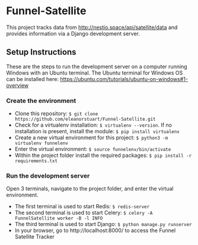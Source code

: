 # Funnel-Satellite

This project tracks data from http://nestio.space/api/satellite/data and provides information via a Django development server.

## Setup Instructions
These are the steps to run the development server on a computer running Windows with an Ubuntu terminal. The Ubuntu terminal for Windows OS can be installed here: https://ubuntu.com/tutorials/ubuntu-on-windows#1-overview

### Create the environment
* Clone this repository: `$ git clone https://github.com/eleanorstuart/Funnel-Satellite.git`
* Check for a virtualenv installation: `$ virtualenv --version`. If no installation is present, install the module: `$ pip install virtualenv`
* Create a new virtual environment for this project: `$ python3 -m virtualenv funnelenv`
* Enter the virtual environment: `$ source funnelenv/bin/activate`
* Within the project folder install the required packages: `$ pip install -r requirements.txt`

### Run the development server
Open 3 terminals, navigate to the project folder, and enter the virtual environment. 
* The first terminal is used to start Redis: `$ redis-server`
* The second terminal is used to start Celery: `$ celery -A FunnelSatellite worker -B -l INFO`
* The third terminal is used to start Django: `$ python manage.py runserver`
* In your browser, go to http://localhost:8000/ to access the Funnel Satellite Tracker
 


